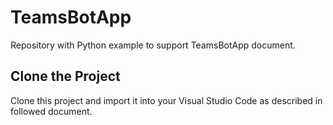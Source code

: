 # TeamsBotApp

Repository with Python example to support TeamsBotApp document.

## Clone the Project
Clone this project and import it into your Visual Studio Code as described in followed document.
